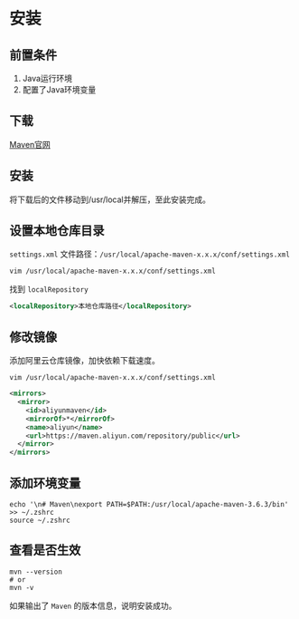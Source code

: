 # 安装

## 前置条件

1. Java运行环境
2. 配置了Java环境变量

## 下载

[Maven官网](https://maven.apache.org/download.cgi#)

## 安装

将下载后的文件移动到<span hl>/usr/local</span>并解压，至此安装完成。

## 设置本地仓库目录

`settings.xml` 文件路径：`/usr/local/apache-maven-x.x.x/conf/settings.xml`

```shell
vim /usr/local/apache-maven-x.x.x/conf/settings.xml
```

找到 `localRepository`

```xml
<localRepository>本地仓库路径</localRepository>
```

## 修改镜像

添加阿里云仓库镜像，加快依赖下载速度。

```shell
vim /usr/local/apache-maven-x.x.x/conf/settings.xml
```

```xml
<mirrors>
  <mirror>
    <id>aliyunmaven</id>
    <mirrorOf>*</mirrorOf>
    <name>aliyun</name>
    <url>https://maven.aliyun.com/repository/public</url>
  </mirror>
</mirrors>
```

## 添加环境变量

```shell
echo '\n# Maven\nexport PATH=$PATH:/usr/local/apache-maven-3.6.3/bin' >> ~/.zshrc
source ~/.zshrc
```

## 查看是否生效

```shell
mvn --version
# or
mvn -v
```

如果输出了 `Maven` 的版本信息，说明安装成功。
